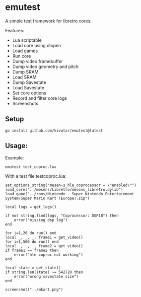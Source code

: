 # emutest

A simple test framework for libretro cores.

Features:

 * Lua scriptable
 * Load core using dlopen
 * Load games
 * Run core
 * Dump video framebuffer
 * Dump video geometry and pitch
 * Dump SRAM
 * Load SRAM
 * Dump Savestate
 * Load Savestate
 * Set core options
 * Record and filter core logs
 * Screenshots

## Setup

```
go install github.com/kivutar/emutest@latest
```

## Usage:

Example:

```
emutest test_coproc.lua
```

With a test file testcoproc.lua:

```
set_options_string("mesen-s_hle_coprocessor = \"enabled\"")
load_core("../mesens/Libretro/mesens_libretro.dylib")
load_game("../roms/Nintendo - Super Nintendo Entertainment System/Super Mario Kart (Europe).zip")

local logs = get_logs()

if not string.find(logs, "Coprocessor: DSP1B") then
	error("missing dsp log")
end

for i=1,20 do run() end
local _, _, _, frame1 = get_video()
for i=1,500 do run() end
local _, _, _, frame2 = get_video()
if frame1 == frame2 then
	error("hle coproc not working")
end

local state = get_state()
if string.len(state) ~= 542720 then
	error("wrong savestate size")
end

screenshot("../mkart.png")
```
